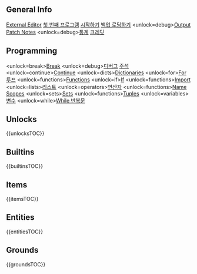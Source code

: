 ## General Info
[External Editor](docs/external_editor.md)      [첫 번째 프로그램](docs/first_program.md)      [시작하기](docs/getting_started.md)      [백업 로딩하기](docs/backup.md)      <unlock=debug>[Output](docs/output.md)      </unlock>[Patch Notes](docs/patchnotes.md)      <unlock=debug>[통계](docs/stats.md)      </unlock>      [크레딧](docs/credits.md)

## Programming
<unlock=break>[Break](docs/scripting/break.md)      </unlock><unlock=debug>[디버그](docs/scripting/debug.md)      </unlock>[주석](docs/scripting/comments.md)      <unlock=continue>[Continue](docs/scripting/continue.md)      </unlock><unlock=dicts>[Dictionaries](docs/scripting/dicts.md)      </unlock><unlock=for>[For 루프](docs/scripting/for.md)      </unlock><unlock=functions>[Functions](docs/scripting/functions.md)      </unlock><unlock=if>[If](docs/scripting/if.md)      </unlock><unlock=functions>[Import](docs/scripting/import.md)      </unlock><unlock=lists>[리스트](docs/scripting/lists.md)      </unlock><unlock=operators>[연산자](docs/scripting/operators.md)      </unlock><unlock=functions>[Name Scopes](docs/scripting/scopes.md)      </unlock><unlock=sets>[Sets](docs/scripting/sets.md)      </unlock><unlock=functions>[Tuples](docs/scripting/tuples.md)      </unlock><unlock=variables>[변수](docs/scripting/variables.md)      </unlock><unlock=while>[While 반복문](docs/scripting/while.md)      </unlock>

## Unlocks
{{unlocksTOC}}

## Builtins
{{builtinsTOC}}

## Items
{{itemsTOC}}

## Entities
{{entitiesTOC}}

## Grounds
{{groundsTOC}}